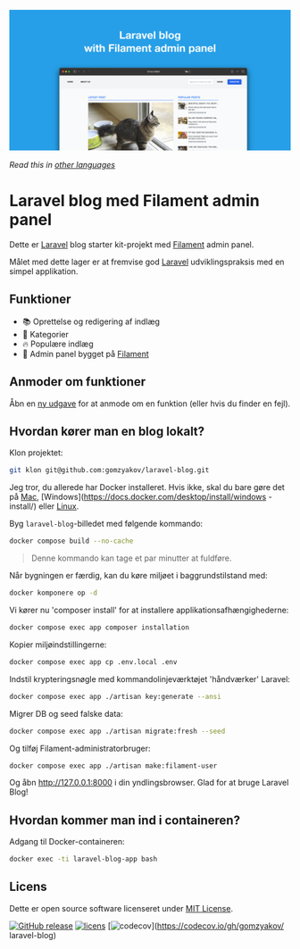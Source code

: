 ![Laravel blog med Filament admin panel](../docs/social-preview-en.png)

_Read this in [other languages](./Translations.md)_

# Laravel blog med Filament admin panel

Dette er [Laravel](https://laravel.com) blog starter kit-projekt med [Filament](https://filamentphp.com) admin panel.

Målet med dette lager er at fremvise god [Laravel](https://laravel.com) udviklingspraksis med en simpel applikation.

## Funktioner

- 📚 Oprettelse og redigering af indlæg
- 🥑 Kategorier
- 🔥 Populære indlæg
- 🎉 Admin panel bygget på [Filament](https://filamentphp.com)

## Anmoder om funktioner

Åbn en [ny udgave](https://github.com/gomzyakov/laravel-blog/issues/new) for at anmode om en funktion (eller hvis du finder en fejl).

## Hvordan kører man en blog lokalt?

Klon projektet:

``` bash
git klon git@github.com:gomzyakov/laravel-blog.git
```

Jeg tror, du allerede har Docker installeret. Hvis ikke, skal du bare gøre det på [Mac](https://docs.docker.com/desktop/install/mac-install/), [Windows](https://docs.docker.com/desktop/install/windows -install/) eller [Linux](https://docs.docker.com/desktop/install/linux-install/).

Byg `laravel-blog`-billedet med følgende kommando:

``` bash
docker compose build --no-cache
```

>Denne kommando kan tage et par minutter at fuldføre.

Når bygningen er færdig, kan du køre miljøet i baggrundstilstand med:

``` bash
docker komponere op -d
```

Vi kører nu 'composer install' for at installere applikationsafhængighederne:

``` bash
docker compose exec app composer installation
```

Kopier miljøindstillingerne:

``` bash
docker compose exec app cp .env.local .env
```

Indstil krypteringsnøgle med kommandolinjeværktøjet 'håndværker' Laravel:

``` bash
docker compose exec app ./artisan key:generate --ansi
```

Migrer DB og seed falske data:

``` bash
docker compose exec app ./artisan migrate:fresh --seed
```

Og tilføj Filament-administratorbruger:

``` bash
docker compose exec app ./artisan make:filament-user
```

Og åbn http://127.0.0.1:8000 i din yndlingsbrowser. Glad for at bruge Laravel Blog!

## Hvordan kommer man ind i containeren?

Adgang til Docker-containeren:

``` bash
docker exec -ti laravel-blog-app bash
```

## Licens

Dette er open source software licenseret under [MIT License](https://github.com/gomzyakov/php-code-style/blob/main/LICENSE).


[![GitHub release](https://img.shields.io/github/release/gomzyakov/laravel-blog.svg)](https://github.com/gomzyakov/laravel-blog/releases/latest)
[![licens](https://img.shields.io/badge/License-MIT-green.svg)](https://github.com/gomzyakov/laravel-blog/blob/development/LICENSE)
[![codecov](https://codecov.io/gh/gomzyakov/laravel-blog/branch/main/graph/badge.svg?token=4CYTVMVUYV)](https://codecov.io/gh/gomzyakov/ laravel-blog)
